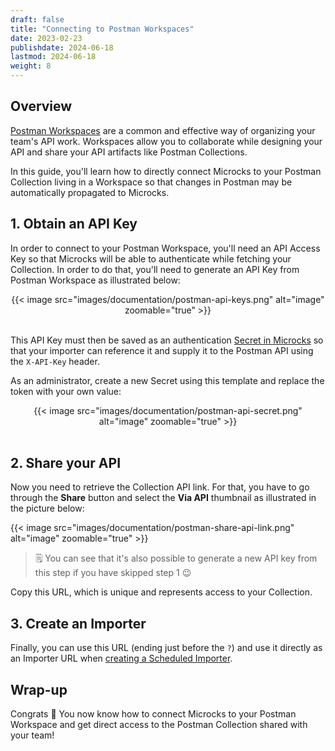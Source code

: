 ```yaml
---
draft: false
title: "Connecting to Postman Workspaces"
date: 2023-02-23
publishdate: 2024-06-18
lastmod: 2024-06-18
weight: 8
---
```


## Overview 

[Postman Workspaces](https://www.postman.com/product/workspaces/) are a common and effective way of organizing your team's API work. Workspaces allow you to collaborate while designing your API and share your API artifacts like Postman Collections.

In this guide, you'll learn how to directly connect Microcks to your Postman Collection living in a Workspace so that changes in Postman may be automatically propagated to Microcks. 

## 1. Obtain an API Key

In order to connect to your Postman Workspace, you'll need an API Access Key so that Microcks will be able to authenticate while fetching your Collection. In order to do that, you'll need to generate an API Key from Postman Workspace as illustrated below:

<div align="center">
{{< image src="images/documentation/postman-api-keys.png" alt="image" zoomable="true" >}}
<br/><br/>
</div>

This API Key must then be saved as an authentication [Secret in Microcks](/documentation/guides/administration/secrets) so that your importer can reference it and supply it to the Postman API using the `X-API-Key` header. 

As an administrator, create a new Secret using this template and replace the token with your own value:

<div align="center">
{{< image src="images/documentation/postman-api-secret.png" alt="image" zoomable="true" >}}
<br/><br/>
</div>

## 2. Share your API

Now you need to retrieve the Collection API link. For that, you have to go through the **Share** button and select the **Via API** thumbnail as illustrated in the picture below:

{{< image src="images/documentation/postman-share-api-link.png" alt="image" zoomable="true" >}}

> 🗒️ You can see that it's also possible to generate a new API key from this step if you have skipped step 1 😉

Copy this URL, which is unique and represents access to your Collection.


## 3. Create an Importer

Finally, you can use this URL (ending just before the `?`) and use it directly as an Importer URL when [creating a Scheduled Importer](/documentation/guides/usage/importing-content/#2-import-content-via-importer). 

## Wrap-up

Congrats 🎉 You now know how to connect Microcks to your Postman Workspace and get direct access to the Postman Collection shared with your team!
